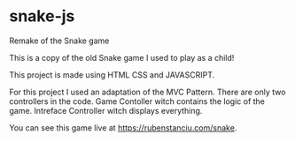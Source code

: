 # snake-js
Remake of the Snake game

This is a copy of the old Snake game I used to play as a child!

This project is made using HTML CSS and JAVASCRIPT.

For this project I used an adaptation of the MVC Pattern.
There are only two controllers in the code.
Game Contoller witch contains the logic of the game.
Intreface Controller witch displays everything.

You can see this game live at https://rubenstanciu.com/snake.
